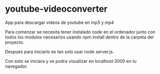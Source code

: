 # youtube-videoconverter
App para descargar videos de youtube en mp3 y mp4


  Para comenzar se necesita tener instalado node en el ordenador junto con todos los modulos necesarios usando npm install dentro de la  carpeta del proyecto.
  
  Despues para iniciarlo es tan solo usar node server.js.
 
 
 Con esto se iniciara y se podra visualizar en localhost:3000 en tu navegador.
